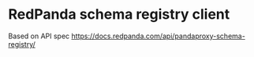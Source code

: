# RedPanda schema registry client

Based on API spec https://docs.redpanda.com/api/pandaproxy-schema-registry/